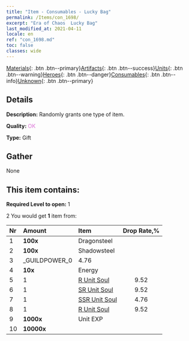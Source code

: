 ```yaml
---
title: "Item - Consumables - Lucky Bag"
permalink: /Items/con_1698/
excerpt: "Era of Chaos  Lucky Bag"
last_modified_at: 2021-04-11
locale: en
ref: "con_1698.md"
toc: false
classes: wide
---
```

 [Materials](/Items/){: .btn .btn--primary}[Artifacts](/Items/Artifacts/){: .btn .btn--success}[Units](/Items/Units/){: .btn .btn--warning}[Heroes](/Items/Heroes/){: .btn .btn--danger}[Consumables](/Items/Consumables/){: .btn .btn--info}[Unknown](/Items/Unknown/){: .btn .btn--primary}

## Details
 **Description:** Randomly grants one type of item.

 **Quality:** <span style="color: #DA70D6">OK</span>

 **Type:** Gift

## Gather

  None

## This item contains:

 **Required Level to open:** 1

 2 You would get **1** item  from:

  | Nr | Amount |     Item    | Drop Rate,% |
  |:---|:-------|:------------|:---------:|
  | 1 |  **100x** | Dragonsteel |  | 4.76 | 
  | 2 |  **100x** | Shadowsteel |  | 6.67 | 
  | 3 | _GUILDPOWER_0 | 4.76 | 
  | 4 |  **10x** | Energy |  | 4.76 | 
  | 5 | 1 | [R Unit Soul](/Items/con_533/) | 9.52 | 
  | 6 | 1 | [SR Unit Soul](/Items/con_534/) | 9.52 | 
  | 7 | 1 | [SSR Unit Soul](/Items/con_535/) | 4.76 | 
  | 8 | 1 | [R Unit Soul](/Items/con_533/) | 9.52 | 
  | 9 |  **1000x** | Unit EXP |  | 22.86 | 
  | 10 |  **10000x** | <i class="fas fa-coins"/> |  | 22.86 | 
